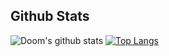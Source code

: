 ## Github Stats
![Doom's github stats](https://github-readme-stats.vercel.app/api?username=dhdh3311&theme=buefy&show_icons=true&line_height=33) [![Top Langs](https://github-readme-stats.vercel.app/api/top-langs/?username=dhdh3311&theme=buefy&langs_count=4&card_width=352)](https://github.com/anuraghazra/github-readme-stats)
<!--
**dhdh3311/dhdh3311** is a ✨ _special_ ✨ repository because its `README.md` (this file) appears on your GitHub profile.

Here are some ideas to get you started:

- 🔭 I’m currently working on ...
- 🌱 I’m currently learning ...
- 👯 I’m looking to collaborate on ...
- 🤔 I’m looking for help with ...
- 💬 Ask me about ...
- 📫 How to reach me: ...
- 😄 Pronouns: ...
- ⚡ Fun fact: ...
-->
